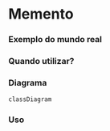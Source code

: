 # Memento

### Exemplo do mundo real

### Quando utilizar?

### Diagrama
```mermaid
classDiagram
```

### Uso
```php
```